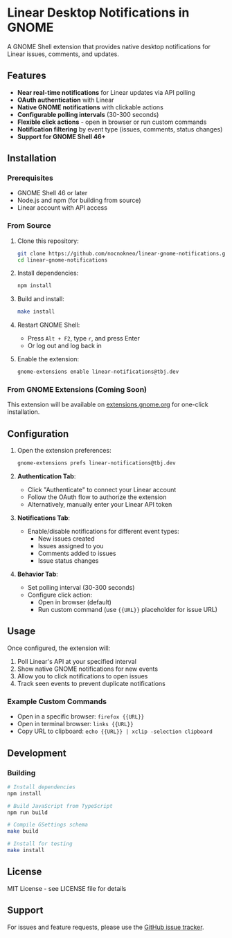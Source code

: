 # Linear Desktop Notifications in GNOME

A GNOME Shell extension that provides native desktop notifications for Linear issues, comments, and updates.

## Features

- **Near real-time notifications** for Linear updates via API polling
- **OAuth authentication** with Linear
- **Native GNOME notifications** with clickable actions
- **Configurable polling intervals** (30-300 seconds)
- **Flexible click actions** - open in browser or run custom commands
- **Notification filtering** by event type (issues, comments, status changes)
- **Support for GNOME Shell 46+**

## Installation

### Prerequisites

- GNOME Shell 46 or later
- Node.js and npm (for building from source)
- Linear account with API access

### From Source

1. Clone this repository:

   ```bash
   git clone https://github.com/nocnokneo/linear-gnome-notifications.git
   cd linear-gnome-notifications
   ```

2. Install dependencies:

   ```bash
   npm install
   ```

3. Build and install:

   ```bash
   make install
   ```

4. Restart GNOME Shell:

   - Press `Alt + F2`, type `r`, and press Enter
   - Or log out and log back in

5. Enable the extension:
   ```bash
   gnome-extensions enable linear-notifications@tbj.dev
   ```

### From GNOME Extensions (Coming Soon)

This extension will be available on [extensions.gnome.org](https://extensions.gnome.org) for one-click installation.

## Configuration

1. Open the extension preferences:

   ```bash
   gnome-extensions prefs linear-notifications@tbj.dev
   ```

2. **Authentication Tab**:

   - Click "Authenticate" to connect your Linear account
   - Follow the OAuth flow to authorize the extension
   - Alternatively, manually enter your Linear API token

3. **Notifications Tab**:

   - Enable/disable notifications for different event types:
     - New issues created
     - Issues assigned to you
     - Comments added to issues
     - Issue status changes

4. **Behavior Tab**:
   - Set polling interval (30-300 seconds)
   - Configure click action:
     - Open in browser (default)
     - Run custom command (use `{{URL}}` placeholder for issue URL)

## Usage

Once configured, the extension will:

1. Poll Linear's API at your specified interval
2. Show native GNOME notifications for new events
3. Allow you to click notifications to open issues
4. Track seen events to prevent duplicate notifications

### Example Custom Commands

- Open in a specific browser: `firefox {{URL}}`
- Open in terminal browser: `links {{URL}}`
- Copy URL to clipboard: `echo {{URL}} | xclip -selection clipboard`

## Development

### Building

```bash
# Install dependencies
npm install

# Build JavaScript from TypeScript
npm run build

# Compile GSettings schema
make build

# Install for testing
make install
```

## License

MIT License - see LICENSE file for details

## Support

For issues and feature requests, please use the [GitHub issue tracker](https://github.com/nocnokneo/linear-gnome-notifications/issues).
